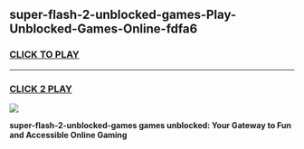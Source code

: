 
## super-flash-2-unblocked-games-Play-Unblocked-Games-Online-fdfa6
<h3>
<a href="https://premium76.site?title=super-flash-2-unblocked-games&ref=24A">CLICK TO PLAY</a></h3>
<hr>

<h3>
<a href="https://premium76.site?title=super-flash-2-unblocked-games&ref=24A">CLICK 2 PLAY</a>
  
</h3>

<a href="https://premium76.site?title=super-flash-2-unblocked-games&ref=24A"><img src="https://clearcache.store/games.png"></a>


**super-flash-2-unblocked-games games unblocked: Your Gateway to Fun and Accessible Online Gaming**
